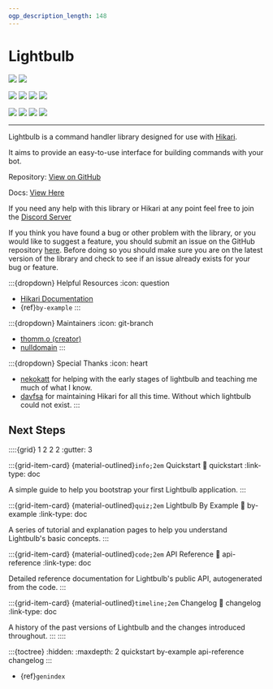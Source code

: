 ```yaml
---
ogp_description_length: 148
---
```


# Lightbulb

![](https://img.shields.io/badge/code%20style-black-black.svg) ![](https://img.shields.io/badge/pyright-checked-black)

![](https://img.shields.io/pypi/v/hikari-lightbulb.svg) ![](https://img.shields.io/pypi/pyversions/hikari-lightbulb) ![](https://img.shields.io/github/stars/tandemdude/hikari-lightbulb) ![](https://img.shields.io/github/forks/tandemdude/hikari-lightbulb)

![](https://github.com/tandemdude/hikari-lightbulb/actions/workflows/ci.yml/badge.svg?branch=master&event=push) ![](https://img.shields.io/readthedocs/hikari-lightbulb) ![](https://img.shields.io/github/license/tandemdude/hikari-lightbulb) ![](https://img.shields.io/pypi/status/hikari-lightbulb)

---

Lightbulb is a command handler library designed for use with [Hikari](https://github.com/hikari-py/hikari>).

It aims to provide an easy-to-use interface for building commands with your bot.

Repository: [View on GitHub](https://github.com/tandemdude/hikari-lightbulb)

Docs: [View Here](https://hikari-lightbulb.readthedocs.io/)

If you need any help with this library or Hikari at any point feel free to join the [Discord Server](https://discord.gg/hikari)

If you think you have found a bug or other problem with the library, or you would like to suggest a feature,
you should submit an issue on the GitHub repository [here](https://github.com/tandemdude/hikari-lightbulb/issues).
Before doing so you should make sure you are on the latest version of the library and check to see if an issue
already exists for your bug or feature.

:::{dropdown} Helpful Resources
:icon: question
- [Hikari Documentation](https://docs.hikari-py.dev/en/latest/)
- {ref}`by-example`
:::

:::{dropdown} Maintainers
:icon: git-branch
- [thomm.o (creator)](https://github.com/tandemdude)
- [nulldomain](https://github.com/null-domain)
:::

:::{dropdown} Special Thanks
:icon: heart
- [nekokatt](https://gitlab.com/nekokatt) for helping with the early stages of lightbulb and teaching me much of what I know.
- [davfsa](https://github.com/davfsa) for maintaining Hikari for all this time. Without which lightbulb could not exist.
:::

## Next Steps

::::{grid} 1 2 2 2
:gutter: 3

:::{grid-item-card} {material-outlined}`info;2em` Quickstart
:link: quickstart
:link-type: doc

A simple guide to help you bootstrap your first Lightbulb application.
:::

:::{grid-item-card} {material-outlined}`quiz;2em` Lightbulb By Example
:link: by-example
:link-type: doc

A series of tutorial and explanation pages to help you understand Lightbulb's basic concepts.
:::

:::{grid-item-card} {material-outlined}`code;2em` API Reference
:link: api-reference
:link-type: doc

Detailed reference documentation for Lightbulb's public API, autogenerated from the code.
:::

:::{grid-item-card} {material-outlined}`timeline;2em` Changelog
:link: changelog
:link-type: doc

A history of the past versions of Lightbulb and the changes introduced throughout.
:::
::::

:::{toctree}
:hidden:
:maxdepth: 2
quickstart
by-example
api-reference
changelog
:::

* {ref}`genindex`
